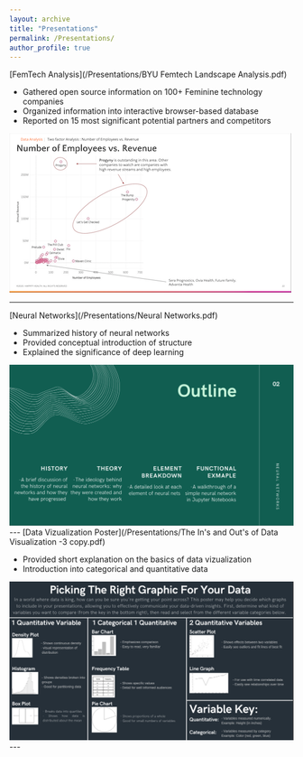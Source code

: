 ```yaml
---
layout: archive
title: "Presentations"
permalink: /Presentations/
author_profile: true
---
```


[FemTech Analysis](/Presentations/BYU Femtech Landscape Analysis.pdf)

- Gathered open source information on 100+ Feminine technology companies
- Organized information into interactive browser-based database
- Reported on 15 most significant potential partners and competitors

<img src="/images/Femtech copy.png?raw=true"/>

---
[Neural Networks](/Presentations/Neural Networks.pdf)

- Summarized history of neural networks
- Provided conceptual introduction of structure
- Explained the significance of deep learning

<img src="/images/Neural Net copy.png"/>
---
[Data Vizualization Poster](/Presentations/The In's and Out's of Data Visualization -3 copy.pdf)

- Provided short explanation on the basics of data vizualization
- Introduction into categorical and quantitative data

<img src="/images/Data Poster copy.png"/>
---





